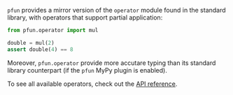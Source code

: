 `pfun` provides a mirror version of the `operator` module found in the standard library, with operators that support partial application:

```python
from pfun.operator import mul

double = mul(2)
assert double(4) == 8
```
Moreover, `pfun.operator` provide more accutare typing than its standard library counterpart (if the `pfun` MyPy plugin is enabled).

To see all available operators, check out the [API reference](operators_api.md).
